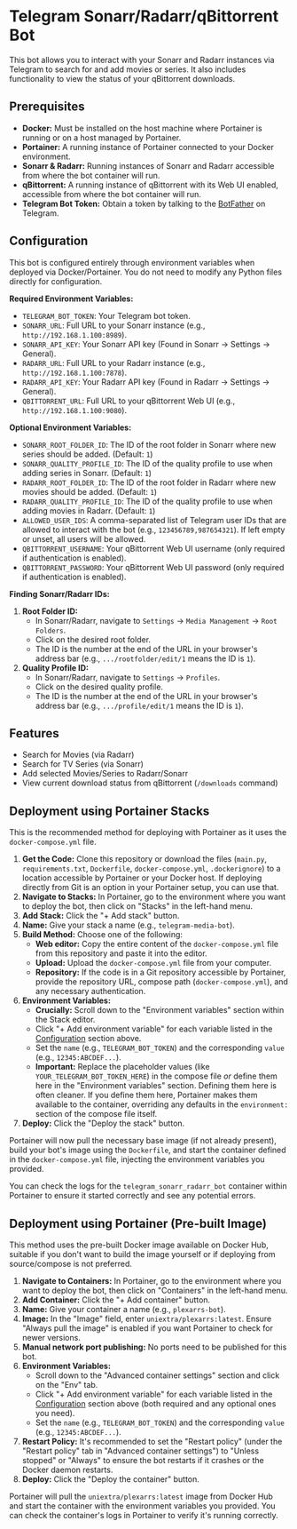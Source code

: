 # Telegram Sonarr/Radarr/qBittorrent Bot

This bot allows you to interact with your Sonarr and Radarr instances via Telegram to search for and add movies or series. It also includes functionality to view the status of your qBittorrent downloads.

## Prerequisites

*   **Docker:** Must be installed on the host machine where Portainer is running or on a host managed by Portainer.
*   **Portainer:** A running instance of Portainer connected to your Docker environment.
*   **Sonarr & Radarr:** Running instances of Sonarr and Radarr accessible from where the bot container will run.
*   **qBittorrent:** A running instance of qBittorrent with its Web UI enabled, accessible from where the bot container will run.
*   **Telegram Bot Token:** Obtain a token by talking to the [BotFather](https://t.me/botfather) on Telegram.

## Configuration

This bot is configured entirely through environment variables when deployed via Docker/Portainer. You do not need to modify any Python files directly for configuration.

**Required Environment Variables:**

*   `TELEGRAM_BOT_TOKEN`: Your Telegram bot token.
*   `SONARR_URL`: Full URL to your Sonarr instance (e.g., `http://192.168.1.100:8989`).
*   `SONARR_API_KEY`: Your Sonarr API key (Found in Sonarr -> Settings -> General).
*   `RADARR_URL`: Full URL to your Radarr instance (e.g., `http://192.168.1.100:7878`).
*   `RADARR_API_KEY`: Your Radarr API key (Found in Radarr -> Settings -> General).
*   `QBITTORRENT_URL`: Full URL to your qBittorrent Web UI (e.g., `http://192.168.1.100:9080`).

**Optional Environment Variables:**

*   `SONARR_ROOT_FOLDER_ID`: The ID of the root folder in Sonarr where new series should be added. (Default: `1`)
*   `SONARR_QUALITY_PROFILE_ID`: The ID of the quality profile to use when adding series in Sonarr. (Default: `1`)
*   `RADARR_ROOT_FOLDER_ID`: The ID of the root folder in Radarr where new movies should be added. (Default: `1`)
*   `RADARR_QUALITY_PROFILE_ID`: The ID of the quality profile to use when adding movies in Radarr. (Default: `1`)
*   `ALLOWED_USER_IDS`: A comma-separated list of Telegram user IDs that are allowed to interact with the bot (e.g., `123456789,987654321`). If left empty or unset, all users will be allowed.
*   `QBITTORRENT_USERNAME`: Your qBittorrent Web UI username (only required if authentication is enabled).
*   `QBITTORRENT_PASSWORD`: Your qBittorrent Web UI password (only required if authentication is enabled).

**Finding Sonarr/Radarr IDs:**

1.  **Root Folder ID:**
    *   In Sonarr/Radarr, navigate to `Settings` -> `Media Management` -> `Root Folders`.
    *   Click on the desired root folder.
    *   The ID is the number at the end of the URL in your browser's address bar (e.g., `.../rootfolder/edit/1` means the ID is `1`).
2.  **Quality Profile ID:**
    *   In Sonarr/Radarr, navigate to `Settings` -> `Profiles`.
    *   Click on the desired quality profile.
    *   The ID is the number at the end of the URL in your browser's address bar (e.g., `.../profile/edit/1` means the ID is `1`).

## Features

*   Search for Movies (via Radarr)
*   Search for TV Series (via Sonarr)
*   Add selected Movies/Series to Radarr/Sonarr
*   View current download status from qBittorrent (`/downloads` command)

## Deployment using Portainer Stacks

This is the recommended method for deploying with Portainer as it uses the `docker-compose.yml` file.

1.  **Get the Code:** Clone this repository or download the files (`main.py`, `requirements.txt`, `Dockerfile`, `docker-compose.yml`, `.dockerignore`) to a location accessible by Portainer or your Docker host. If deploying directly from Git is an option in your Portainer setup, you can use that.
2.  **Navigate to Stacks:** In Portainer, go to the environment where you want to deploy the bot, then click on "Stacks" in the left-hand menu.
3.  **Add Stack:** Click the "+ Add stack" button.
4.  **Name:** Give your stack a name (e.g., `telegram-media-bot`).
5.  **Build Method:** Choose one of the following:
    *   **Web editor:** Copy the entire content of the `docker-compose.yml` file from this repository and paste it into the editor.
    *   **Upload:** Upload the `docker-compose.yml` file from your computer.
    *   **Repository:** If the code is in a Git repository accessible by Portainer, provide the repository URL, compose path (`docker-compose.yml`), and any necessary authentication.
6.  **Environment Variables:**
    *   **Crucially:** Scroll down to the "Environment variables" section within the Stack editor.
    *   Click "+ Add environment variable" for each variable listed in the [Configuration](#configuration) section above.
    *   Set the `name` (e.g., `TELEGRAM_BOT_TOKEN`) and the corresponding `value` (e.g., `12345:ABCDEF...`).
    *   **Important:** Replace the placeholder values (like `YOUR_TELEGRAM_BOT_TOKEN_HERE`) in the compose file *or* define them here in the "Environment variables" section. Defining them here is often cleaner. If you define them here, Portainer makes them available to the container, overriding any defaults in the `environment:` section of the compose file itself.
7.  **Deploy:** Click the "Deploy the stack" button.

Portainer will now pull the necessary base image (if not already present), build your bot's image using the `Dockerfile`, and start the container defined in the `docker-compose.yml` file, injecting the environment variables you provided.

You can check the logs for the `telegram_sonarr_radarr_bot` container within Portainer to ensure it started correctly and see any potential errors.

## Deployment using Portainer (Pre-built Image)

This method uses the pre-built Docker image available on Docker Hub, suitable if you don't want to build the image yourself or if deploying from source/compose is not preferred.

1.  **Navigate to Containers:** In Portainer, go to the environment where you want to deploy the bot, then click on "Containers" in the left-hand menu.
2.  **Add Container:** Click the "+ Add container" button.
3.  **Name:** Give your container a name (e.g., `plexarrs-bot`).
4.  **Image:** In the "Image" field, enter `uniextra/plexarrs:latest`. Ensure "Always pull the image" is enabled if you want Portainer to check for newer versions.
5.  **Manual network port publishing:** No ports need to be published for this bot.
6.  **Environment Variables:**
    *   Scroll down to the "Advanced container settings" section and click on the "Env" tab.
    *   Click "+ Add environment variable" for each variable listed in the [Configuration](#configuration) section above (both required and any optional ones you need).
    *   Set the `name` (e.g., `TELEGRAM_BOT_TOKEN`) and the corresponding `value` (e.g., `12345:ABCDEF...`).
7.  **Restart Policy:** It's recommended to set the "Restart policy" (under the "Restart policy" tab in "Advanced container settings") to "Unless stopped" or "Always" to ensure the bot restarts if it crashes or the Docker daemon restarts.
8.  **Deploy:** Click the "Deploy the container" button.

Portainer will pull the `uniextra/plexarrs:latest` image from Docker Hub and start the container with the environment variables you provided. You can check the container's logs in Portainer to verify it's running correctly.
